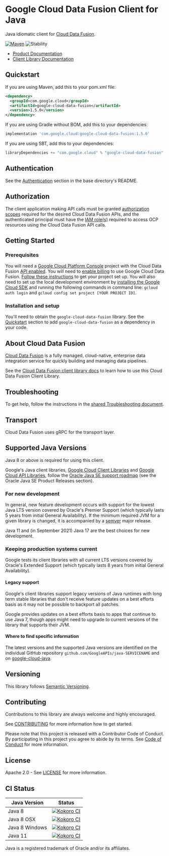 # Google Cloud Data Fusion Client for Java

Java idiomatic client for [Cloud Data Fusion][product-docs].

[![Maven][maven-version-image]][maven-version-link]
![Stability][stability-image]

- [Product Documentation][product-docs]
- [Client Library Documentation][javadocs]


## Quickstart


If you are using Maven, add this to your pom.xml file:


```xml
<dependency>
  <groupId>com.google.cloud</groupId>
  <artifactId>google-cloud-data-fusion</artifactId>
  <version>1.5.0</version>
</dependency>
```

If you are using Gradle without BOM, add this to your dependencies:

```Groovy
implementation 'com.google.cloud:google-cloud-data-fusion:1.5.0'
```

If you are using SBT, add this to your dependencies:

```Scala
libraryDependencies += "com.google.cloud" % "google-cloud-data-fusion" % "1.5.0"
```

## Authentication

See the [Authentication][authentication] section in the base directory's README.

## Authorization

The client application making API calls must be granted [authorization scopes][auth-scopes] required for the desired Cloud Data Fusion APIs, and the authenticated principal must have the [IAM role(s)][predefined-iam-roles] required to access GCP resources using the Cloud Data Fusion API calls.

## Getting Started

### Prerequisites

You will need a [Google Cloud Platform Console][developer-console] project with the Cloud Data Fusion [API enabled][enable-api].
You will need to [enable billing][enable-billing] to use Google Cloud Data Fusion.
[Follow these instructions][create-project] to get your project set up. You will also need to set up the local development environment by
[installing the Google Cloud SDK][cloud-sdk] and running the following commands in command line:
`gcloud auth login` and `gcloud config set project [YOUR PROJECT ID]`.

### Installation and setup

You'll need to obtain the `google-cloud-data-fusion` library.  See the [Quickstart](#quickstart) section
to add `google-cloud-data-fusion` as a dependency in your code.

## About Cloud Data Fusion


[Cloud Data Fusion][product-docs] is a fully managed, cloud-native, enterprise data integration service for quickly building and managing data pipelines.

See the [Cloud Data Fusion client library docs][javadocs] to learn how to
use this Cloud Data Fusion Client Library.






## Troubleshooting

To get help, follow the instructions in the [shared Troubleshooting document][troubleshooting].

## Transport

Cloud Data Fusion uses gRPC for the transport layer.

## Supported Java Versions

Java 8 or above is required for using this client.

Google's Java client libraries,
[Google Cloud Client Libraries][cloudlibs]
and
[Google Cloud API Libraries][apilibs],
follow the
[Oracle Java SE support roadmap][oracle]
(see the Oracle Java SE Product Releases section).

### For new development

In general, new feature development occurs with support for the lowest Java
LTS version covered by  Oracle's Premier Support (which typically lasts 5 years
from initial General Availability). If the minimum required JVM for a given
library is changed, it is accompanied by a [semver][semver] major release.

Java 11 and (in September 2021) Java 17 are the best choices for new
development.

### Keeping production systems current

Google tests its client libraries with all current LTS versions covered by
Oracle's Extended Support (which typically lasts 8 years from initial
General Availability).

#### Legacy support

Google's client libraries support legacy versions of Java runtimes with long
term stable libraries that don't receive feature updates on a best efforts basis
as it may not be possible to backport all patches.

Google provides updates on a best efforts basis to apps that continue to use
Java 7, though apps might need to upgrade to current versions of the library
that supports their JVM.

#### Where to find specific information

The latest versions and the supported Java versions are identified on
the individual GitHub repository `github.com/GoogleAPIs/java-SERVICENAME`
and on [google-cloud-java][g-c-j].

## Versioning


This library follows [Semantic Versioning](http://semver.org/).



## Contributing


Contributions to this library are always welcome and highly encouraged.

See [CONTRIBUTING][contributing] for more information how to get started.

Please note that this project is released with a Contributor Code of Conduct. By participating in
this project you agree to abide by its terms. See [Code of Conduct][code-of-conduct] for more
information.


## License

Apache 2.0 - See [LICENSE][license] for more information.

## CI Status

Java Version | Status
------------ | ------
Java 8 | [![Kokoro CI][kokoro-badge-image-2]][kokoro-badge-link-2]
Java 8 OSX | [![Kokoro CI][kokoro-badge-image-3]][kokoro-badge-link-3]
Java 8 Windows | [![Kokoro CI][kokoro-badge-image-4]][kokoro-badge-link-4]
Java 11 | [![Kokoro CI][kokoro-badge-image-5]][kokoro-badge-link-5]

Java is a registered trademark of Oracle and/or its affiliates.

[product-docs]: https://cloud.google.com/data-fusion/docs
[javadocs]: https://cloud.google.com/java/docs/reference/google-cloud-data-fusion/latest/history
[kokoro-badge-image-1]: http://storage.googleapis.com/cloud-devrel-public/java/badges/java-data-fusion/java7.svg
[kokoro-badge-link-1]: http://storage.googleapis.com/cloud-devrel-public/java/badges/java-data-fusion/java7.html
[kokoro-badge-image-2]: http://storage.googleapis.com/cloud-devrel-public/java/badges/java-data-fusion/java8.svg
[kokoro-badge-link-2]: http://storage.googleapis.com/cloud-devrel-public/java/badges/java-data-fusion/java8.html
[kokoro-badge-image-3]: http://storage.googleapis.com/cloud-devrel-public/java/badges/java-data-fusion/java8-osx.svg
[kokoro-badge-link-3]: http://storage.googleapis.com/cloud-devrel-public/java/badges/java-data-fusion/java8-osx.html
[kokoro-badge-image-4]: http://storage.googleapis.com/cloud-devrel-public/java/badges/java-data-fusion/java8-win.svg
[kokoro-badge-link-4]: http://storage.googleapis.com/cloud-devrel-public/java/badges/java-data-fusion/java8-win.html
[kokoro-badge-image-5]: http://storage.googleapis.com/cloud-devrel-public/java/badges/java-data-fusion/java11.svg
[kokoro-badge-link-5]: http://storage.googleapis.com/cloud-devrel-public/java/badges/java-data-fusion/java11.html
[stability-image]: https://img.shields.io/badge/stability-stable-green
[maven-version-image]: https://img.shields.io/maven-central/v/com.google.cloud/google-cloud-data-fusion.svg
[maven-version-link]: https://search.maven.org/search?q=g:com.google.cloud%20AND%20a:google-cloud-data-fusion&core=gav
[authentication]: https://github.com/googleapis/google-cloud-java#authentication
[auth-scopes]: https://developers.google.com/identity/protocols/oauth2/scopes
[predefined-iam-roles]: https://cloud.google.com/iam/docs/understanding-roles#predefined_roles
[iam-policy]: https://cloud.google.com/iam/docs/overview#cloud-iam-policy
[developer-console]: https://console.developers.google.com/
[create-project]: https://cloud.google.com/resource-manager/docs/creating-managing-projects
[cloud-sdk]: https://cloud.google.com/sdk/
[troubleshooting]: https://github.com/googleapis/google-cloud-common/blob/main/troubleshooting/readme.md#troubleshooting
[contributing]: https://github.com/googleapis/java-data-fusion/blob/main/CONTRIBUTING.md
[code-of-conduct]: https://github.com/googleapis/java-data-fusion/blob/main/CODE_OF_CONDUCT.md#contributor-code-of-conduct
[license]: https://github.com/googleapis/java-data-fusion/blob/main/LICENSE
[enable-billing]: https://cloud.google.com/apis/docs/getting-started#enabling_billing
[enable-api]: https://console.cloud.google.com/flows/enableapi?apiid=datafusion.googleapis.com
[libraries-bom]: https://github.com/GoogleCloudPlatform/cloud-opensource-java/wiki/The-Google-Cloud-Platform-Libraries-BOM
[shell_img]: https://gstatic.com/cloudssh/images/open-btn.png

[semver]: https://semver.org/
[cloudlibs]: https://cloud.google.com/apis/docs/client-libraries-explained
[apilibs]: https://cloud.google.com/apis/docs/client-libraries-explained#google_api_client_libraries
[oracle]: https://www.oracle.com/java/technologies/java-se-support-roadmap.html
[g-c-j]: http://github.com/googleapis/google-cloud-java
